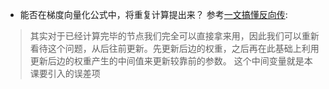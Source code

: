 - 能否在梯度向量化公式中，将重复计算提出来？
参考[一文搞懂反向传](https://cloud.tencent.com/developer/article/1617681):
> 其实对于已经计算完毕的节点我们完全可以直接拿来用，因此我们可以重新看待这个问题，从后往前更新。先更新后边的权重，之后再在此基础上利用更新后边的权重产生的中间值来更新较靠前的参数。
这个中间变量就是本课要引入的误差项
